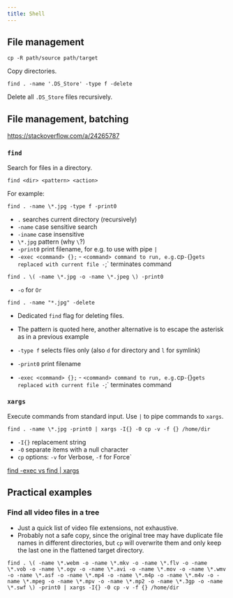 ```yaml
---
title: Shell
---
```


## File management

```shell
cp -R path/source path/target
```

Copy directories.

```shell
find . -name '.DS_Store' -type f -delete
```

Delete all `.DS_Store` files recursively.

## File management, batching

https://stackoverflow.com/a/24265787

### `find`

Search for files in a directory.

```shell
find <dir> <pattern> <action>
```

For example:

```shell
find . -name \*.jpg -type f -print0
```

- `.` searches current directory (recursively)
- `-name` case sensitive search
- `-iname` case insensitive
- `\*.jpg` pattern (why `\`?)
- `-print0` print filename, for e.g. to use with pipe `|`
- `-exec <command> {};` - `<command> command to run, e.g.`cp`-`{}`gets replaced with current file -`;` terminates command

```shell
find . \( -name \*.jpg -o -name \*.jpeg \) -print0
```

- `-o` for `Or`

```shell
find . -name "*.jpg" -delete
```

- Dedicated `find` flag for deleting files.
- The pattern is quoted here, another alternative is to escape the asterisk as in a previous example

- `-type f` selects files only (also `d` for directory and `l` for symlink)
- `-print0` print filename
- `-exec <command> {};` - `<command> command to run, e.g.`cp`-`{}`gets replaced with current file -`;` terminates command

### `xargs`

Execute commands from standard input. Use `|` to pipe commands to `xargs`.

```shell
find . -name \*.jpg -print0 | xargs -I{} -0 cp -v -f {} /home/dir
```

- `-I{}` replacement string
- `-0` separate items with a null character
- `cp` options: `-v` for Verbose, `-f` for Force`

[find -exec vs find | xargs](https://www.everythingcli.org/find-exec-vs-find-xargs/)

## Practical examples

### Find all video files in a tree

- Just a quick list of video file extensions, not exhaustive.
- Probably not a safe copy, since the original tree may have duplicate file names in different directories, but `cp` will overwrite them and only keep the last one in the flattened target directory.

```shell
find . \( -name \*.webm -o -name \*.mkv -o -name \*.flv -o -name \*.vob -o -name \*.ogv -o -name \*.avi -o -name \*.mov -o -name \*.wmv -o -name \*.asf -o -name \*.mp4 -o -name \*.m4p -o -name \*.m4v -o -name \*.mpeg -o -name \*.mpv -o -name \*.mp2 -o -name \*.3gp -o -name \*.swf \) -print0 | xargs -I{} -0 cp -v -f {} /home/dir
```
